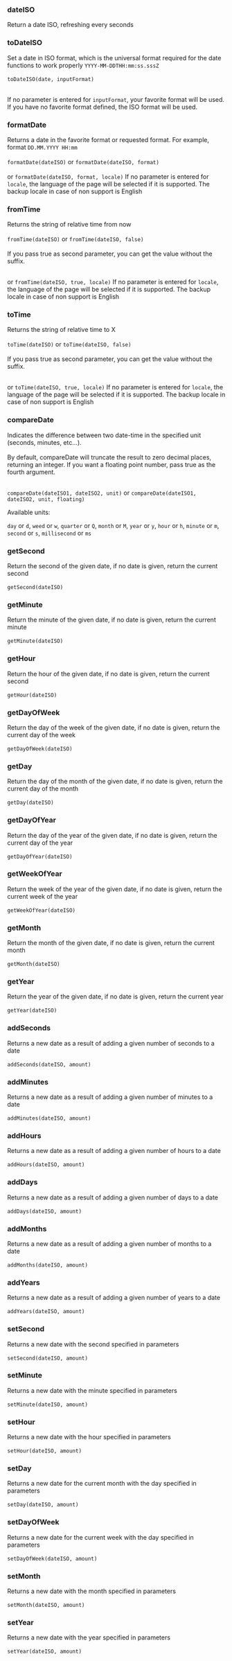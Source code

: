 ### dateISO

Return a date ISO, refreshing every seconds

### toDateISO

Set a date in ISO format, which is the universal format required for the date functions to work properly `YYYY-MM-DDTHH:mm:ss.sssZ`<br/><br/>
`toDateISO(date, inputFormat)` <br/><br/>

If no parameter is entered for `inputFormat`, your favorite format will be used. If you have no favorite format defined, the ISO format will be used.
### formatDate

Returns a date in the favorite format or requested format. For example, format `DD.MM.YYYY HH:mm`<br/><br/>
`formatDate(dateISO)` or `formatDate(dateISO, format)`<br/><br/>
or `formatDate(dateISO, format, locale)` If no parameter is entered for `locale`, the language of the page will be selected if it is supported. The backup locale in case of non support is English

### fromTime

Returns the string of relative time from now <br/><br/>
`fromTime(dateISO)` or `fromTime(dateISO, false)` <br/><br/>
If you pass true as second parameter, you can get the value without the suffix.<br/><br/>

or `fromTime(dateISO, true, locale)` If no parameter is entered for `locale`, the language of the page will be selected if it is supported. The backup locale in case of non support is English

### toTime

Returns the string of relative time to X <br/><br/>
`toTime(dateISO)` or `toTime(dateISO, false)` <br/><br/>
If you pass true as second parameter, you can get the value without the suffix.<br/><br/>

or `toTime(dateISO, true, locale)` If no parameter is entered for `locale`, the language of the page will be selected if it is supported. The backup locale in case of non support is English

### compareDate

Indicates the difference between two date-time in the specified unit (seconds, minutes, etc...). <br/><br/>
By default, compareDate will truncate the result to zero decimal places, returning an integer. If you want a floating point number, pass true as the fourth argument. <br/><br/>

`compareDate(dateISO1, dateISO2, unit)` or `compareDate(dateISO1, dateISO2, unit, floating)`

Available units:

`day` or `d`, `weed` or `w`, `quarter` or `Q`, `month` or `M`, `year` or `y`, `hour` or `h`, `minute` or `m`, `second` or `s`, `millisecond` or `ms`

### getSecond

Return the second of the given date, if no date is given, return the current second<br/><br/>
`getSecond(dateISO)`

### getMinute

Return the minute of the given date, if no date is given, return the current minute<br/><br/>
`getMinute(dateISO)`

### getHour

Return the hour of the given date, if no date is given, return the current second<br/><br/>
`getHour(dateISO)`

### getDayOfWeek

Return the day of the week of the given date, if no date is given, return the current day of the week<br/><br/>
`getDayOfWeek(dateISO)`

### getDay

Return the day of the month of the given date, if no date is given, return the current day of the month<br/><br/>
`getDay(dateISO)`

### getDayOfYear

Return the day of the year of the given date, if no date is given, return the current day of the year<br/><br/>
`getDayOfYear(dateISO)`

### getWeekOfYear

Return the week of the year of the given date, if no date is given, return the current week of the year<br/><br/>
`getWeekOfYear(dateISO)`

### getMonth

Return the month of the given date, if no date is given, return the current month<br/><br/>
`getMonth(dateISO)`

### getYear

Return the year of the given date, if no date is given, return the current year<br/><br/>
`getYear(dateISO)`

### addSeconds

Returns a new date as a result of adding a given number of seconds to a date <br/><br/>
`addSeconds(dateISO, amount)`

### addMinutes

Returns a new date as a result of adding a given number of minutes to a date <br/><br/>
`addMinutes(dateISO, amount)`

### addHours

Returns a new date as a result of adding a given number of hours to a date <br/><br/>
`addHours(dateISO, amount)`

### addDays

Returns a new date as a result of adding a given number of days to a date <br/><br/>
`addDays(dateISO, amount)`

### addMonths

Returns a new date as a result of adding a given number of months to a date <br/><br/>
`addMonths(dateISO, amount)`

### addYears

Returns a new date as a result of adding a given number of years to a date <br/><br/>
`addYears(dateISO, amount)`

### setSecond

Returns a new date with the second specified in parameters <br/><br/>
`setSecond(dateISO, amount)`

### setMinute

Returns a new date with the minute specified in parameters <br/><br/>
`setMinute(dateISO, amount)`

### setHour

Returns a new date with the hour specified in parameters <br/><br/>
`setHour(dateISO, amount)`

### setDay

Returns a new date for the current month with the day specified in parameters <br/><br/>
`setDay(dateISO, amount)`

### setDayOfWeek

Returns a new date for the current week with the day specified in parameters <br/><br/>
`setDayOfWeek(dateISO, amount)`


### setMonth

Returns a new date with the month specified in parameters <br/><br/>
`setMonth(dateISO, amount)`

### setYear

Returns a new date with the year specified in parameters <br/><br/>
`setYear(dateISO, amount)`

